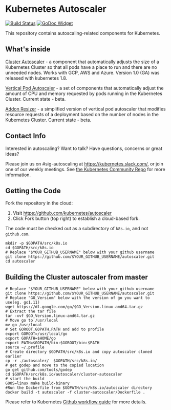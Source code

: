 # Kubernetes Autoscaler

[![Build Status](https://travis-ci.org/kubernetes/autoscaler.svg?branch=master)](https://travis-ci.org/kubernetes/autoscaler) [![GoDoc Widget]][GoDoc]

This repository contains autoscaling-related components for Kubernetes.

## What's inside

[Cluster Autoscaler](https://github.com/kubernetes/autoscaler/tree/master/cluster-autoscaler) - a component that automatically adjusts the size of a Kubernetes
Cluster so that all pods have a place to run and there are no unneeded nodes. Works with GCP, AWS and Azure. Version 1.0 (GA) was released with kubernetes 1.8.

[Vertical Pod Autoscaler](https://github.com/kubernetes/autoscaler/tree/master/vertical-pod-autoscaler) - a set of components that automatically adjust the
amount of CPU and memory requested by pods running in the Kubernetes Cluster. Current state - beta.

[Addon Resizer](https://github.com/kubernetes/autoscaler/tree/master/addon-resizer) - a simplified version of vertical pod autoscaler that modifies
resource requests of a deployment based on the number of nodes in the Kubernetes Cluster. Current state - beta.

## Contact Info

Interested in autoscaling? Want to talk? Have questions, concerns or great ideas?

Please join us on #sig-autoscaling at https://kubernetes.slack.com/, or join one
of our weekly meetings.  See [the Kubernetes Community Repo](https://github.com/kubernetes/community/blob/master/sig-autoscaling/README.md) for more information.

## Getting the Code

Fork the repository in the cloud:
1. Visit https://github.com/kubernetes/autoscaler
2. Click Fork button (top right) to establish a cloud-based fork.

The code must be checked out as a subdirectory of `k8s.io`, and not `github.com`.

```shell
mkdir -p $GOPATH/src/k8s.io
cd $GOPATH/src/k8s.io
# Replace "$YOUR_GITHUB_USERNAME" below with your github username
git clone https://github.com/$YOUR_GITHUB_USERNAME/autoscaler.git
cd autoscaler
```

## Building the Cluster autoscaler from master

```shell
# Replace "$YOUR_GITHUB_USERNAME" below with your github username
git clone https://github.com/$YOUR_GITHUB_USERNAME/autoscaler.git
# Replace "GO_Versiom" below with the version of go you want to use(eg. go1.11)
wget https://dl.google.com/go/$GO_Version.linux-amd64.tar.gz
# Extract the tar file
tar -xvf $GO_Version.linux-amd64.tar.gz
# Move go to /usr/local
mv go /usr/local
# Set GOROOT,GOPATH,PATH and add to profile
export GOROOT=/usr/local/go
export GOPATH=$HOME/go
export PATH=$GOPATH/bin:$GOROOT/bin:$PATH
source ~/.profile
# Create directory $GOPATH/src/k8s.io and copy autoscaler cloned earlier
cp -r ./autoscaler/  $GOPATH/src/k8s.io/
# get godep and move to the copied location 
go get github.com/tools/godep
cd $GOPATH/src/k8s.io/autoscaler/cluster-autoscaler 
# start the build
GOOS=linux make build-binary
#Run the Dockerfile from $GOPATH/src/k8s.io/autoscaler directory
docker build -t autoscaler -f cluster-autoscaler/Dockerfile .
```


Please refer to Kubernetes [Github workflow guide] for more details.

[GoDoc]: https://godoc.org/k8s.io/autoscaler
[GoDoc Widget]: https://godoc.org/k8s.io/autoscaler?status.svg
[Github workflow guide]: https://github.com/kubernetes/community/blob/master/contributors/guide/github-workflow.md
